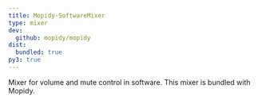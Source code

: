 ```yaml
---
title: Mopidy-SoftwareMixer
type: mixer
dev:
  github: mopidy/mopidy
dist:
  bundled: true
py3: true
---
```


Mixer for volume and mute control in software.
This mixer is bundled with Mopidy.
